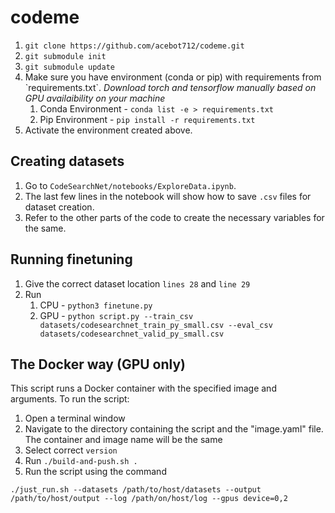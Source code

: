 # codeme
<ol>
<li><code>git clone https://github.com/acebot712/codeme.git</code>
<li><code>git submodule init</code>
<li><code>git submodule update</code>
<li>Make sure you have environment (conda or pip) with requirements from `requirements.txt`. 
<i>Download torch and tensorflow manually based on GPU availaibility on your machine</i>
    <ol>
    <li>Conda Environment - <code>conda list -e > requirements.txt</code>
    <li>Pip Environment - <code>pip install -r requirements.txt</code>
    </ol>
<li>Activate the environment created above.
</ol>

## Creating datasets
1. Go to `CodeSearchNet/notebooks/ExploreData.ipynb`.
2. The last few lines in the notebook will show how to save `.csv` files for dataset creation.
3. Refer to the other parts of the code to create the necessary variables for the same.

## Running finetuning
1.  Give the correct dataset location `lines 28` and `line 29`
2.  Run
    1. CPU - `python3 finetune.py`
    2. GPU - `python script.py --train_csv datasets/codesearchnet_train_py_small.csv --eval_csv datasets/codesearchnet_valid_py_small.csv`
## The Docker way (GPU only)
This script runs a Docker container with the specified image and arguments. To run the script:
1. Open a terminal window
2. Navigate to the directory containing the script and the "image.yaml" file. The container and image name will be the same
3. Select correct `version`
4. Run `./build-and-push.sh .`
5. Run the script using the command
```
./just_run.sh --datasets /path/to/host/datasets --output /path/to/host/output --log /path/on/host/log --gpus device=0,2
``` 
